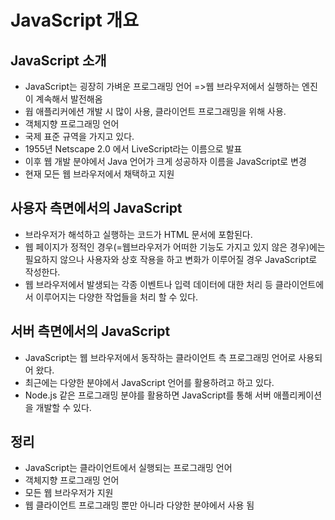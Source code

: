 # JavaScript 개요

##  JavaScript 소개
- JavaScript는 굉장히 가벼운 프로그래밍 언어 =>웹 브라우저에서 실행하는 엔진이 계속해서 발전해옴
- 웝 애플리커에션 개발 시 많이 사용, 클라이언트 프로그래밍을 위해 사용.
- 객체지향 프로그래밍 언어
- 국제 표준 규역을 가지고 있다.
- 1955년 Netscape 2.0 에서 LiveScript라는 이름으로 발표
- 이후 웹 개발 분야에서 Java 언어가 크게 성공하자 이름을 JavaScript로 변경
- 현재 모든 웹 브라우저에서 채택하고 지원

## 사용자 측면에서의 JavaScript
- 브라우저가 해석하고 실행하는 코드가 HTML 문서에 포함된다.
- 웹 페이지가 정적인 경우(=웹브라우저가 어떠한 기능도 가지고 있지 않은 경우)에는 필요하지 않으나 사용자와 상호 작용을 하고 변화가 이루어질 경우 JavaScript로 작성한다.
- 웹 브라우저에서 발생되는 각종 이벤트나 입력 데이터에 대한 처리 등 클라이언트에서 이루어지는 다양한 작업들을 처리 할 수 있다.

## 서버 측면에서의 JavaScript
- JavaScript는 웹 브라우저에서 동작하는 클라이언트 측 프로그래밍 언어로 사용되어 왔다.
- 최근에는 다양한 분야에서 JavaScript 언어를 활용하려고 하고 있다.
- Node.js 같은 프로그래밍 분야를 활용하면 JavaScript를 통해 서버 애플리케이션을 개발할 수 있다.


## 정리
- JavaScript는 클라이언트에서 실행되는 프로그래밍 언어
- 객체지향 프로그래밍 언어
- 모든 웹 브라우저가 지원
- 웹 클라이언트 프로그래밍 뿐만 아니라 다양한 분야에서 사용 됨